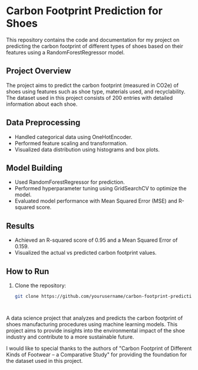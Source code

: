 # Carbon Footprint Prediction for Shoes

This repository contains the code and documentation for my project on predicting the carbon footprint of different types of shoes based on their features using a RandomForestRegressor model.

## Project Overview

The project aims to predict the carbon footprint (measured in CO2e) of shoes using features such as shoe type, materials used, and recyclability. The dataset used in this project consists of 200 entries with detailed information about each shoe.

## Data Preprocessing

- Handled categorical data using OneHotEncoder.
- Performed feature scaling and transformation.
- Visualized data distribution using histograms and box plots.

## Model Building

- Used RandomForestRegressor for prediction.
- Performed hyperparameter tuning using GridSearchCV to optimize the model.
- Evaluated model performance with Mean Squared Error (MSE) and R-squared score.

## Results

- Achieved an R-squared score of 0.95 and a Mean Squared Error of 0.159.
- Visualized the actual vs predicted carbon footprint values.

## How to Run

1. Clone the repository:
   ```bash
   git clone https://github.com/yourusername/carbon-footprint-prediction.git




A data science project that analyzes and predicts the carbon footprint of shoes manufacturing procedures using machine learning models. This project aims to provide insights into the environmental impact of the shoe industry and contribute to a more sustainable future.

I would like to special thanks to the authors of "Carbon Footprint of Different Kinds of Footwear – a Comparative Study" for providing the foundation for the dataset used in this project.
